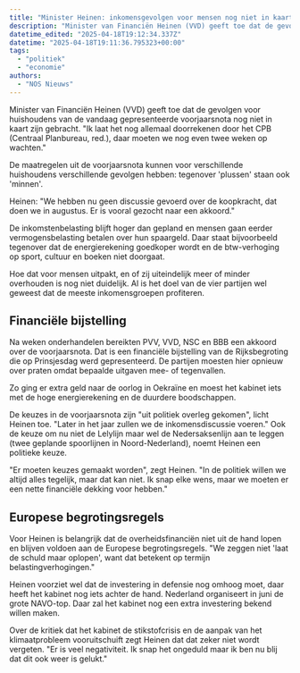 ```yaml
---
title: "Minister Heinen: inkomensgevolgen voor mensen nog niet in kaart"
description: "Minister van Financiën Heinen (VVD) geeft toe dat de gevolgen voor huishoudens van de vandaag gepresenteerde voorjaarsnota nog niet in kaart zijn gebracht"
datetime_edited: "2025-04-18T19:12:34.337Z"
datetime: "2025-04-18T19:11:36.795323+00:00"
tags:
  - "politiek"
  - "economie"
authors:
  - "NOS Nieuws"
---
```


Minister van Financiën Heinen (VVD) geeft toe dat de gevolgen voor huishoudens van de vandaag gepresenteerde voorjaarsnota nog niet in kaart zijn gebracht. "Ik laat het nog allemaal doorrekenen door het CPB (Centraal Planbureau, red.), daar moeten we nog even twee weken op wachten."

De maatregelen uit de voorjaarsnota kunnen voor verschillende huishoudens verschillende gevolgen hebben: tegenover 'plussen' staan ook 'minnen'.

Heinen: "We hebben nu geen discussie gevoerd over de koopkracht, dat doen we in augustus. Er is vooral gezocht naar een akkoord."

De inkomstenbelasting blijft hoger dan gepland en mensen gaan eerder vermogensbelasting betalen over hun spaargeld. Daar staat bijvoorbeeld tegenover dat de energierekening goedkoper wordt en de btw-verhoging op sport, cultuur en boeken niet doorgaat.

Hoe dat voor mensen uitpakt, en of zij uiteindelijk meer of minder overhouden is nog niet duidelijk. Al is het doel van de vier partijen wel geweest dat de meeste inkomensgroepen profiteren.

## Financiële bijstelling

Na weken onderhandelen bereikten PVV, VVD, NSC en BBB een akkoord over de voorjaarsnota. Dat is een financiële bijstelling van de Rijksbegroting die op Prinsjesdag werd gepresenteerd. De partijen moesten hier opnieuw over praten omdat bepaalde uitgaven mee- of tegenvallen.

Zo ging er extra geld naar de oorlog in Oekraïne en moest het kabinet iets met de hoge energierekening en de duurdere boodschappen.

De keuzes in de voorjaarsnota zijn "uit politiek overleg gekomen", licht Heinen toe. "Later in het jaar zullen we de inkomensdiscussie voeren." Ook de keuze om nu niet de Lelylijn maar wel de Nedersaksenlijn aan te leggen (twee geplande spoorlijnen in Noord-Nederland), noemt Heinen een politieke keuze.

"Er moeten keuzes gemaakt worden", zegt Heinen. "In de politiek willen we altijd alles tegelijk, maar dat kan niet. Ik snap elke wens, maar we moeten er een nette financiële dekking voor hebben."

## Europese begrotingsregels

Voor Heinen is belangrijk dat de overheidsfinanciën niet uit de hand lopen en blijven voldoen aan de Europese begrotingsregels. "We zeggen niet 'laat de schuld maar oplopen', want dat betekent op termijn belastingverhogingen."

Heinen voorziet wel dat de investering in defensie nog omhoog moet, daar heeft het kabinet nog iets achter de hand. Nederland organiseert in juni de grote NAVO-top. Daar zal het kabinet nog een extra investering bekend willen maken.

Over de kritiek dat het kabinet de stikstofcrisis en de aanpak van het klimaatprobleem vooruitschuift zegt Heinen dat dat zeker niet wordt vergeten. "Er is veel negativiteit. Ik snap het ongeduld maar ik ben nu blij dat dit ook weer is gelukt."
